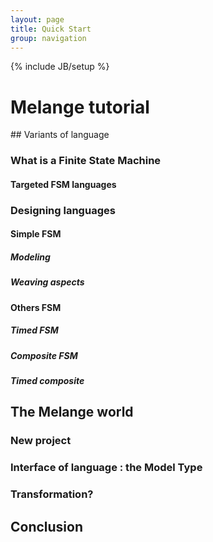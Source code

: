 ```yaml
---
layout: page
title: Quick Start
group: navigation
---
```


{% include JB/setup %}

# Melange tutorial

## Variants of language

### What is a Finite State Machine

#### Targeted FSM languages

### Designing languages

#### Simple FSM

##### Modeling

##### Weaving aspects

#### Others FSM

##### Timed FSM

##### Composite FSM

##### Timed composite

## The Melange world

### New project

### Interface of language : the Model Type

### Transformation?

## Conclusion


